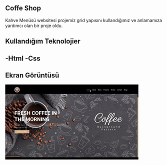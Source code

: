 <h2> Coffe Shop </h2>

Kahve Menüsü websitesi projemiz grid yapısını kullandığımız ve anlamamıza yardımcı olan bir proje oldu.

<h2> Kullandığım Teknolojier <h2>

-Html
-Css

<h2> Ekran Görüntüsü </h2>

![](coffe-shop.gif)
